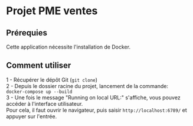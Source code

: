 # Projet PME ventes

## Prérequies
Cette application nécessite l'installation de Docker.

## Comment utiliser
1 - Récupérer le dépôt Git (`git clone`)  
2 - Depuis le dossier racine du projet, lancement de la commande:  
    `docker-compose up --build`  
3 - Une fois le message "Running on local URL:" s'affiche, vous pouvez accéder à l'interface utilisateur.  
    Pour cela, il faut ouvrir le navigateur, puis saisir `http://localhost:6789/` et appuyer sur l'entrée.
